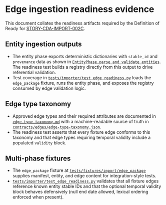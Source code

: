 # Edge ingestion readiness evidence

This document collates the readiness artifacts required by the Definition of Ready for
[STORY-CDA-IMPORT-002C](../stories/STORY-CDA-IMPORT-002C-edge-ingestion.md).

## Entity ingestion outputs
- The entity phase exports deterministic dictionaries with `stable_id` and `provenance` data as shown in
  [`EntityPhase.parse_and_validate_entities`](../../../src/Adventorator/importer.py). The readiness test builds a registry directly
  from this output to drive referential validation.
- Test coverage in [`tests/importer/test_edge_readiness.py`](../../../tests/importer/test_edge_readiness.py) loads the
  `edge_package` fixture, runs the entity phase, and exposes the registry consumed by edge validation logic.

## Edge type taxonomy
- Approved edge types and their required attributes are documented in
  [`edge-type-taxonomy.md`](./edge-type-taxonomy.md) with a machine-readable source of truth in
  [`contracts/edges/edge-type-taxonomy.json`](../../../contracts/edges/edge-type-taxonomy.json).
- The readiness test asserts that every fixture edge conforms to this taxonomy and that edge types requiring temporal validity
  include a populated `validity` block.

## Multi-phase fixtures
- The `edge_package` fixture at [`tests/fixtures/import/edge_package`](../../../tests/fixtures/import/edge_package/README.md)
  supplies manifest, entity, and edge content for integration-style tests.
- [`tests/importer/test_edge_readiness.py`](../../../tests/importer/test_edge_readiness.py) validates that all fixture edges reference known entity stable IDs and that the
  optional temporal validity block behaves defensively (null end date allowed, lexical ordering enforced when present).
